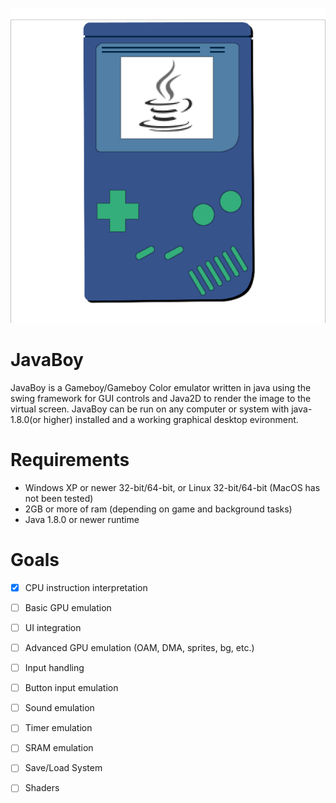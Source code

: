![alt text](https://github.com/didgeridoomh/javaboy/raw/gui/resources/icon_big.png "JavaBoy Logo")

# JavaBoy
JavaBoy is a Gameboy/Gameboy Color emulator written in java using the swing framework for GUI controls and Java2D to render the image to the virtual screen. JavaBoy can be run on any computer or system with java-1.8.0(or higher) installed and a working graphical desktop evironment.

# Requirements
* Windows XP or newer 32-bit/64-bit, or Linux 32-bit/64-bit (MacOS has not been tested)
* 2GB or more of ram (depending on game and background tasks)
* Java 1.8.0 or newer runtime

# Goals
- [X] CPU instruction interpretation

- [ ] Basic GPU emulation

- [ ] UI integration

- [ ] Advanced GPU emulation (OAM, DMA, sprites, bg, etc.)

- [ ] Input handling

- [ ] Button input emulation

- [ ] Sound emulation

- [ ] Timer emulation

- [ ] SRAM emulation

- [ ] Save/Load System

- [ ] Shaders
